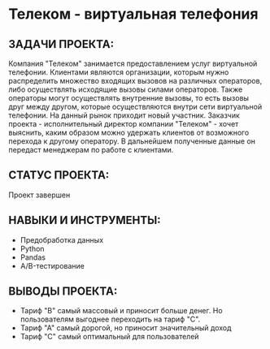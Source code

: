 # Телеком - виртуальная телефония

## ЗАДАЧИ ПРОЕКТА: 
Компания "Телеком" занимается предоставлением услуг виртуальной телефонии. Клиентами являются организации, которым нужно распределить множество входящих вызовов на 
различных операторов, либо осуществлять исходящие вызовы силами операторов. Также операторы могут осуществлять внутренние вызовы, то есть вызовы друг между другом, 
которые осуществляются внутри сети виртуальной телефонии.
На данный рынок приходит новый участник. Заказчик проекта - исполнительный директор компании "Телеком" - хочет выяснить, каким образом можно удержать клиентов от 
возможного перехода к другому оператору. В дальнейшем полученные данные он передаст менеджерам по работе с клиентами.

## СТАТУС ПРОЕКТА:
Проект завершен

## НАВЫКИ И ИНСТРУМЕНТЫ:
* Предобработка данных
* Python
* Pandas
* A/B-тестирование

## ВЫВОДЫ ПРОЕКТА:
* Тариф "В" самый массовый и приносит больше денег. Но пользователям выгоднее переходить на тариф "С".
* Тариф "А" самый дорогой, но приносит значительный доход
* Тариф "С" самый оптимальный для пользователей
